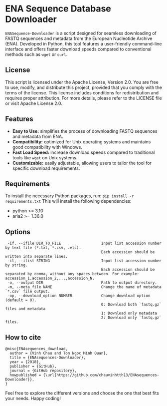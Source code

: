 # ENA Sequence Database Downloader
`ENASequence-Downloader` is a script designed for seamless downloading of FASTQ sequences and metadata from the European Nucleotide Archive (ENA). Developed in Python, this tool features a user-friendly command-line interface and offers faster download speeds compared to conventional methods such as `wget` or `curl`.

## License
This script is licensed under the Apache License, Version 2.0. You are free to use, modify, and distribute this project, provided that you comply with the terms of the license. This license includes conditions for redistribution and requires proper attribution. For more details, please refer to the LICENSE file or visit Apache License 2.0.

## Features
- **Easy to Use:** simplifies the process of downloading FASTQ sequences and metadata from ENA.
- **Compatibility:** optimized for Unix operating systems and maintains good compatibility with Windows.
- **Fast Load Speed:** increase download speeds compared to traditional tools like `wget` on Unix systems.
- **Customizable:** easily adjustable, allowing users to tailor the tool for specific download requirements.

## Requirements
To install the necessary Python packages, run:
```pip install -r requirements.txt```
This will install the following dependencies:
* python >= 3.10
* aria2 >= 1.36.0

## Options

```
 -if, --ifile DIR_TO_FILE                  Input list accession number by text file (*.txt, *.csv, .etc).
                                           Each accession should be written into separate lines.
 -il, --ilist STRING                       Input list accession number by string.
                                           Each accession should be separated by comma, without any spaces between. For example: accession_1,accession_2,...,accession_N.
 -o, --output DIR                          Path to output directory.
 -m, --meta_file NAME                      Change the name of metadata `*.csv` file output.
 -op, --download_option NUMBER             Change download option (default = 0).
                                           0: Download both `fastq.gz` files and metadata
                                           1: Download only metadata
                                           2: Download only `fastq.gz` files.
```

## How to cite
```
@misc{ENAsequences_download,
  author = {Vinh Chau and Ton Ngoc Minh Quan},
  title = {ENAsequences-Downloader},
  year = {2018},
  publisher = {GitHub},
  journal = {GitHub repository},
  howpublished = {\url{https://github.com/chauvinhtth13/ENAsequences-Downloader}},
}
```
Feel free to explore the different versions and choose the one that best fits your needs. Happy coding!
